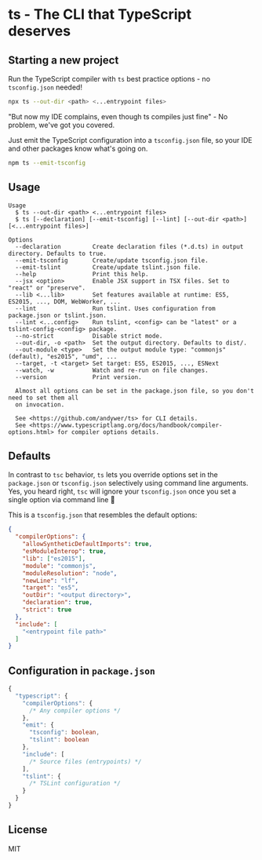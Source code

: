 # ts - The CLI that TypeScript deserves

## Starting a new project

Run the TypeScript compiler with `ts` best practice options - no `tsconfig.json` needed!

```sh
npx ts --out-dir <path> <...entrypoint files>
```

"But now my IDE complains, even though ts compiles just fine" - No problem, we've got you covered.

Just emit the TypeScript configuration into a `tsconfig.json` file, so your IDE and other packages know what's going on.

```sh
npm ts --emit-tsconfig
```


## Usage

```
Usage
  $ ts --out-dir <path> <...entrypoint files>
  $ ts [--declaration] [--emit-tsconfig] [--lint] [--out-dir <path>] [<...entrypoint files>]

Options
  --declaration         Create declaration files (*.d.ts) in output directory. Defaults to true.
  --emit-tsconfig       Create/update tsconfig.json file.
  --emit-tslint         Create/update tslint.json file.
  --help                Print this help.
  --jsx <option>        Enable JSX support in TSX files. Set to "react" or "preserve".
  --lib <...lib>        Set features available at runtime: ES5, ES2015, ..., DOM, WebWorker, ...
  --lint                Run tslint. Uses configuration from package.json or tslint.json.
  --lint <...config>    Run tslint, <config> can be "latest" or a tslint-config-<config> package.
  --no-strict           Disable strict mode.
  --out-dir, -o <path>  Set the output directory. Defaults to dist/.
  --out-module <type>   Set the output module type: "commonjs" (default), "es2015", "umd", ...
  --target, -t <target> Set target: ES5, ES2015, ..., ESNext
  --watch, -w           Watch and re-run on file changes.
  --version             Print version.

  Almost all options can be set in the package.json file, so you don't need to set them all
  on invocation.

  See <https://github.com/andywer/ts> for CLI details.
  See <https://www.typescriptlang.org/docs/handbook/compiler-options.html> for compiler options details.
```


## Defaults

In contrast to `tsc` behavior, `ts` lets you override options set in the `package.json` or `tsconfig.json` selectively using command line arguments. Yes, you heard right, `tsc` will ignore your `tsconfig.json` once you set a single option via command line 🤦‍

This is a `tsconfig.json` that resembles the default options:

```json
{
  "compilerOptions": {
    "allowSyntheticDefaultImports": true,
    "esModuleInterop": true,
    "lib": ["es2015"],
    "module": "commonjs",
    "moduleResolution": "node",
    "newLine": "lf",
    "target": "es5",
    "outDir": "<output directory>",
    "declaration": true,
    "strict": true
  },
  "include": [
    "<entrypoint file path>"
  ]
}
```


## Configuration in `package.json`

```ts
{
  "typescript": {
    "compilerOptions": {
      /* Any compiler options */
    },
    "emit": {
      "tsconfig": boolean,
      "tslint": boolean
    },
    "include": [
      /* Source files (entrypoints) */
    ],
    "tslint": {
      /* TSLint configuration */
    }
  }
}
```


## License

MIT
